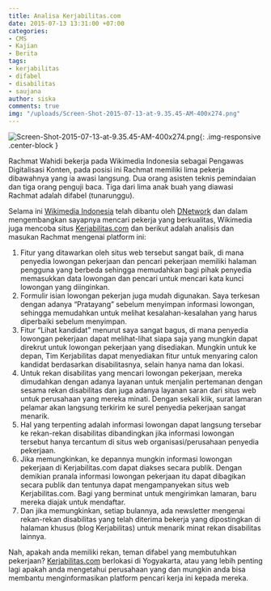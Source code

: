 ```yaml
---
title: Analisa Kerjabilitas.com
date: 2015-07-13 13:31:00 +07:00
categories:
- CMS
- Kajian
- Berita
tags:
- kerjabilitas
- difabel
- disabilitas
- saujana
author: siska
comments: true
img: "/uploads/Screen-Shot-2015-07-13-at-9.35.45-AM-400x274.png"
---
```


![Screen-Shot-2015-07-13-at-9.35.45-AM-400x274.png](/uploads/Screen-Shot-2015-07-13-at-9.35.45-AM-400x274.png){: .img-responsive .center-block }

Rachmat Wahidi bekerja pada Wikimedia Indonesia sebagai Pengawas Digitalisasi Konten, pada posisi ini Rachmat memiliki lima pekerja dibawahnya yang ia awasi langsung. Dua orang asisten teknis pemindaian dan tiga orang penguji baca. Tiga dari lima anak buah yang diawasi Rachmat adalah difabel (tunarunggu).

Selama ini [Wikimedia Indonesia](http://www.wikimedia.or.id/wiki/Lowongan_untuk_Penguji-baca_Halaman) telah dibantu oleh [DNetwork](http://www.dnetwork.net/testimonies/) dan dalam mengembangkan sayapnya mencari pekerja yang berkualitas, Wikimedia juga mencoba situs [Kerjabilitas.com](http://kerjabilitas.com/) dan berikut adalah analisis dan masukan Rachmat mengenai platform ini:

1. Fitur yang ditawarkan oleh situs web tersebut sangat baik, di mana penyedia lowongan pekerjaan dan pencari pekerjaan memiliki halaman pengguna yang berbeda sehingga memudahkan bagi pihak penyedia memasukkan data lowongan dan pencari untuk mencari kata kunci lowongan yang diinginkan.
2. Formulir isian lowongan pekerjan juga mudah digunakan. Saya terkesan dengan adanya “Pratayang” sebelum menyimpan informasi lowongan, sehingga memudahkan untuk melihat kesalahan-kesalahan yang harus diperbaiki sebelum menyimpan.
3. Fitur “Lihat kandidat” menurut saya sangat bagus, di mana penyedia lowongan pekerjaan dapat melihat-lihat siapa saja yang mungkin dapat direkrut untuk lowongan pekerjaan yang disediakan. Mungkin untuk ke depan, Tim Kerjabilitas dapat menyediakan fitur untuk menyaring calon kandidat berdasarkan disabilitasnya, selain hanya nama dan lokasi.
4. Untuk rekan disabilitas yang mencari lowongan pekerjaan, mereka dimudahkan dengan adanya layanan untuk menjalin pertemanan dengan sesama rekan disabilitas dan juga adanya layanan saran dari situs web untuk perusahaan yang mereka minati.
Dengan sekali klik, surat lamaran pelamar akan langsung terkirim ke surel penyedia pekerjaan sangat menarik.
5. Hal yang terpenting adalah informasi lowongan dapat langsung tersebar ke rekan-rekan disabilitas dibandingkan jika informasi lowongan tersebut hanya tercantum di situs web organisasi/perusahaan penyedia pekerjaan.
6. Jika memungkinkan, ke depannya mungkin informasi lowongan pekerjaan di Kerjabilitas.com dapat diakses secara publik. Dengan demikian pranala informasi lowongan pekerjaan itu dapat dibagikan secara publik dan tentunya dapat mengampanyekan situs web Kerjabilitas.com. Bagi yang berminat untuk mengirimkan lamaran, baru mereka diajak untuk mendaftar.
7. Dan jika memungkinkan, setiap bulannya, ada newsletter mengenai rekan-rekan disabilitas yang telah diterima bekerja yang dipostingkan di halaman khusus (blog Kerjabilitas) untuk menarik minat rekan disabilitas lainnya.

Nah, apakah anda memiliki rekan, teman difabel yang membutuhkan pekerjaan? [Kerjabilitas.com](http://kerjabilitas.com/) berlokasi di Yogyakarta, atau yang lebih penting lagi apakah anda mengetahui perusahaan yang dan mungkin anda bisa membantu menginformasikan platform pencari kerja ini kepada mereka.